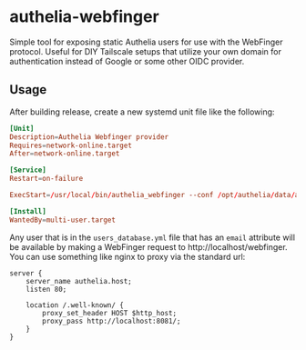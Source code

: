 # authelia-webfinger

Simple tool for exposing static Authelia users for use with the WebFinger protocol.  Useful for DIY Tailscale setups
that utilize your own domain for authentication instead of Google or some other OIDC provider.

## Usage

After building release, create a new systemd unit file like the following:

```toml
[Unit]
Description=Authelia Webfinger provider
Requires=network-online.target
After=network-online.target

[Service]
Restart=on-failure

ExecStart=/usr/local/bin/authelia_webfinger --conf /opt/authelia/data/authelia/config/users_database.yml --auth-url https://authelia.host

[Install]
WantedBy=multi-user.target
```

Any user that is in the `users_database.yml` file that has an `email` attribute will be available by making a WebFinger
request to http://localhost/webfinger.  You can use something like nginx to proxy via the standard url:

```
server {
    server_name authelia.host;
    listen 80;

    location /.well-known/ {
        proxy_set_header HOST $http_host;
        proxy_pass http://localhost:8081/;
    }
}
```
